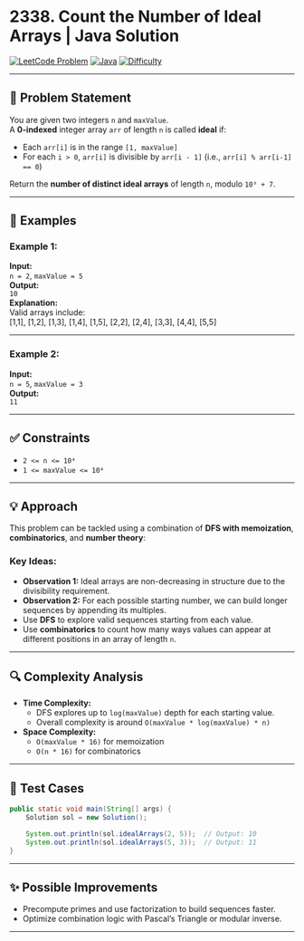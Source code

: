 # 2338. Count the Number of Ideal Arrays | Java Solution

[![LeetCode Problem](https://img.shields.io/badge/LeetCode-2338.%20Count%20the%20Number%20of%20Ideal%20Arrays-blue)](https://leetcode.com/problems/count-the-number-of-ideal-arrays/)
[![Java](https://img.shields.io/badge/Language-Java-orange)](https://www.java.com/)
[![Difficulty](https://img.shields.io/badge/Difficulty-Hard-red)]()

---

## 🧩 Problem Statement

You are given two integers `n` and `maxValue`.  
A **0-indexed** integer array `arr` of length `n` is called **ideal** if:

- Each `arr[i]` is in the range `[1, maxValue]`
- For each `i > 0`, `arr[i]` is divisible by `arr[i - 1]` (i.e., `arr[i] % arr[i-1] == 0`)

Return the **number of distinct ideal arrays** of length `n`, modulo `10⁹ + 7`.

---

## 🧠 Examples

### Example 1:

**Input:**  
`n = 2`, `maxValue = 5`  
**Output:**  
`10`  
**Explanation:**  
Valid arrays include:  
[1,1], [1,2], [1,3], [1,4], [1,5], [2,2], [2,4], [3,3], [4,4], [5,5]

---

### Example 2:

**Input:**  
`n = 5`, `maxValue = 3`  
**Output:**  
`11`

---

## ✅ Constraints

- `2 <= n <= 10⁴`
- `1 <= maxValue <= 10⁴`

---

## 💡 Approach

This problem can be tackled using a combination of **DFS with memoization**, **combinatorics**, and **number theory**:

### Key Ideas:

- **Observation 1:** Ideal arrays are non-decreasing in structure due to the divisibility requirement.
- **Observation 2:** For each possible starting number, we can build longer sequences by appending its multiples.
- Use **DFS** to explore valid sequences starting from each value.
- Use **combinatorics** to count how many ways values can appear at different positions in an array of length `n`.

---

## 🔍 Complexity Analysis

- **Time Complexity:**  
  - DFS explores up to `log(maxValue)` depth for each starting value.
  - Overall complexity is around `O(maxValue * log(maxValue) * n)`
- **Space Complexity:**  
  - `O(maxValue * 16)` for memoization  
  - `O(n * 16)` for combinatorics

---

## 🧪 Test Cases

```java
public static void main(String[] args) {
    Solution sol = new Solution();

    System.out.println(sol.idealArrays(2, 5));  // Output: 10
    System.out.println(sol.idealArrays(5, 3));  // Output: 11
}
```

---

## ✨ Possible Improvements

- Precompute primes and use factorization to build sequences faster.
- Optimize combination logic with Pascal’s Triangle or modular inverse.

--- 